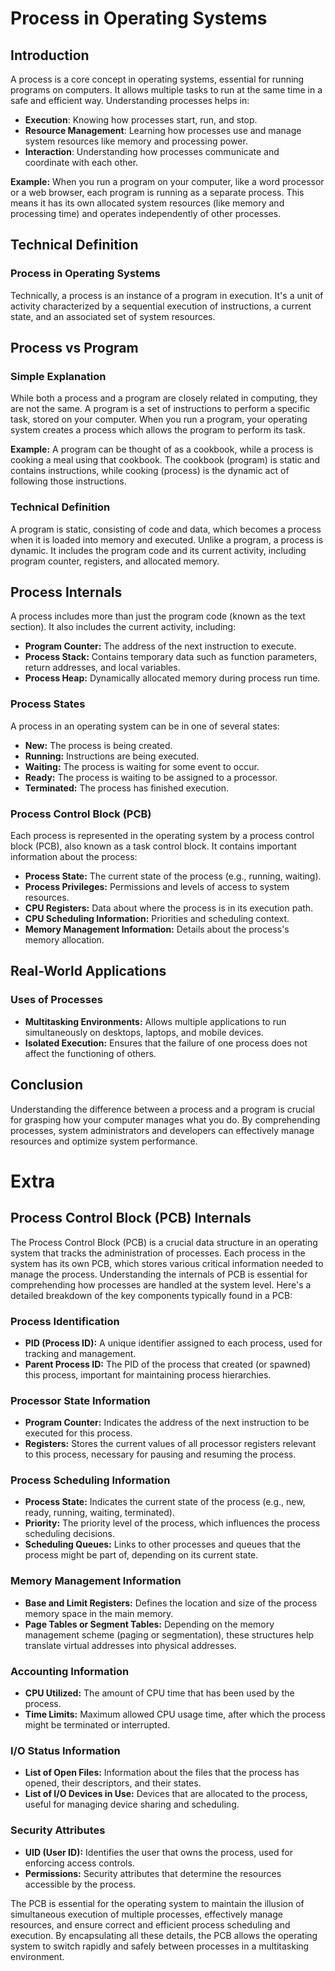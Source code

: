 # Process in Operating Systems

## Introduction

A process is a core concept in operating systems, essential for running programs on computers. It allows multiple tasks to run at the same time in a safe and efficient way. Understanding processes helps in:

- **Execution**: Knowing how processes start, run, and stop.
- **Resource Management**: Learning how processes use and manage system resources like memory and processing power.
- **Interaction**: Understanding how processes communicate and coordinate with each other.

**Example:**
When you run a program on your computer, like a word processor or a web browser, each program is running as a separate process. This means it has its own allocated system resources (like memory and processing time) and operates independently of other processes.

## Technical Definition

### Process in Operating Systems

Technically, a process is an instance of a program in execution. It's a unit of activity characterized by a sequential execution of instructions, a current state, and an associated set of system resources.

## Process vs Program

### Simple Explanation

While both a process and a program are closely related in computing, they are not the same. A program is a set of instructions to perform a specific task, stored on your computer. When you run a program, your operating system creates a process which allows the program to perform its task.

**Example:**
A program can be thought of as a cookbook, while a process is cooking a meal using that cookbook. The cookbook (program) is static and contains instructions, while cooking (process) is the dynamic act of following those instructions.

### Technical Definition

A program is static, consisting of code and data, which becomes a process when it is loaded into memory and executed. Unlike a program, a process is dynamic. It includes the program code and its current activity, including program counter, registers, and allocated memory.

## Process Internals

A process includes more than just the program code (known as the text section). It also includes the current activity, including:

- **Program Counter:** The address of the next instruction to execute.
- **Process Stack:** Contains temporary data such as function parameters, return addresses, and local variables.
- **Process Heap:** Dynamically allocated memory during process run time.

### Process States

A process in an operating system can be in one of several states:

- **New:** The process is being created.
- **Running:** Instructions are being executed.
- **Waiting:** The process is waiting for some event to occur.
- **Ready:** The process is waiting to be assigned to a processor.
- **Terminated:** The process has finished execution.

### Process Control Block (PCB)

Each process is represented in the operating system by a process control block (PCB), also known as a task control block. It contains important information about the process:

- **Process State:** The current state of the process (e.g., running, waiting).
- **Process Privileges:** Permissions and levels of access to system resources.
- **CPU Registers:** Data about where the process is in its execution path.
- **CPU Scheduling Information:** Priorities and scheduling context.
- **Memory Management Information:** Details about the process's memory allocation.

## Real-World Applications

### Uses of Processes

- **Multitasking Environments:** Allows multiple applications to run simultaneously on desktops, laptops, and mobile devices.
- **Isolated Execution:** Ensures that the failure of one process does not affect the functioning of others.

## Conclusion

Understanding the difference between a process and a program is crucial for grasping how your computer manages what you do. By comprehending processes, system administrators and developers can effectively manage resources and optimize system performance.

# Extra

## Process Control Block (PCB) Internals

The Process Control Block (PCB) is a crucial data structure in an operating system that tracks the administration of processes. Each process in the system has its own PCB, which stores various critical information needed to manage the process. Understanding the internals of PCB is essential for comprehending how processes are handled at the system level. Here's a detailed breakdown of the key components typically found in a PCB:

### Process Identification
- **PID (Process ID):** A unique identifier assigned to each process, used for tracking and management.
- **Parent Process ID:** The PID of the process that created (or spawned) this process, important for maintaining process hierarchies.

### Processor State Information
- **Program Counter:** Indicates the address of the next instruction to be executed for this process.
- **Registers:** Stores the current values of all processor registers relevant to this process, necessary for pausing and resuming the process.

### Process Scheduling Information
- **Process State:** Indicates the current state of the process (e.g., new, ready, running, waiting, terminated).
- **Priority:** The priority level of the process, which influences the process scheduling decisions.
- **Scheduling Queues:** Links to other processes and queues that the process might be part of, depending on its current state.

### Memory Management Information
- **Base and Limit Registers:** Defines the location and size of the process memory space in the main memory.
- **Page Tables or Segment Tables:** Depending on the memory management scheme (paging or segmentation), these structures help translate virtual addresses into physical addresses.

### Accounting Information
- **CPU Utilized:** The amount of CPU time that has been used by the process.
- **Time Limits:** Maximum allowed CPU usage time, after which the process might be terminated or interrupted.

### I/O Status Information
- **List of Open Files:** Information about the files that the process has opened, their descriptors, and their states.
- **List of I/O Devices in Use:** Devices that are allocated to the process, useful for managing device sharing and scheduling.

### Security Attributes
- **UID (User ID):** Identifies the user that owns the process, used for enforcing access controls.
- **Permissions:** Security attributes that determine the resources accessible by the process.

The PCB is essential for the operating system to maintain the illusion of simultaneous execution of multiple processes, effectively manage resources, and ensure correct and efficient process scheduling and execution. By encapsulating all these details, the PCB allows the operating system to switch rapidly and safely between processes in a multitasking environment.
